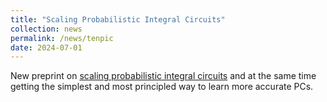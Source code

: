 ```yaml
---
title: "Scaling Probabilistic Integral Circuits"
collection: news
permalink: /news/tenpic
date: 2024-07-01
---
```

New preprint on <a href="https://arxiv.org/abs/2406.06494">scaling probabilistic integral circuits</a> and at the same time getting the simplest and most principled way to learn more accurate PCs.